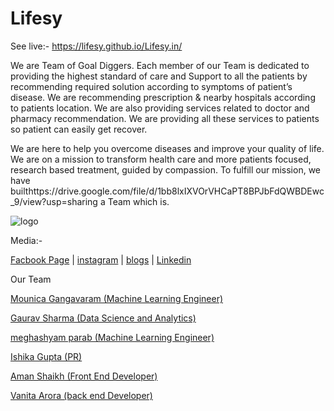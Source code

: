 # Lifesy

See live:- https://lifesy.github.io/Lifesy.in/

We are Team of Goal Diggers. Each member of our Team is dedicated to providing the highest standard of care and Support to all the patients by recommending required solution according to symptoms of patient’s disease. We are recommending prescription & nearby hospitals according to patients location. We are also providing services related to doctor and pharmacy recommendation. We are providing all these services to patients so patient can easily get recover.

We are here to help you overcome diseases and improve your quality of life. We are on a mission to transform health care and more patients focused, research based treatment, guided by compassion. To fulfill our mission, we have builthttps://drive.google.com/file/d/1bb8lxIXVOrVHCaPT8BPJbFdQWBDEwc_9/view?usp=sharing a Team which is.


![logo](https://user-images.githubusercontent.com/87700760/126350691-4c0c6dc4-aad2-4782-964f-c6267fc5da62.jpeg)

Media:-

<a href="https://www.facebook.com/?sk=welcome">Facbook Page</a> |
<a href="https://www.instagram.com/caring_here/">instagram</a> |
<a href="https://lifesyheathcare.blogspot.com/">blogs</a> |
<a href="https://www.linkedin.com/in/healthcare-recommendation-423783218/">Linkedin</a>

Our Team

<a href="https://www.instagram.com/mounicagangavaram/">Mounica Gangavaram (Machine Learning Engineer)</a>

<a href="https://www.linkedin.com/in/gaurav-sharma-65190285">Gaurav Sharma (Data Science and Analytics)</a>

<a href="https://www.linkedin.com/in/meghashyam-parab-6898011a4/">meghashyam parab (Machine Learning Engineer)</a>

<a href="https://www.instagram.com/ishika__gupta31/">Ishika Gupta (PR)</a>

<a href="https://www.linkedin.com/in/aman-shaikh-2b6a8b18b/">Aman Shaikh (Front End Developer)</a>

<a href="http://www.linkedin.com/in/vanita-arora-1a0940216">Vanita Arora (back end Developer)</a>
